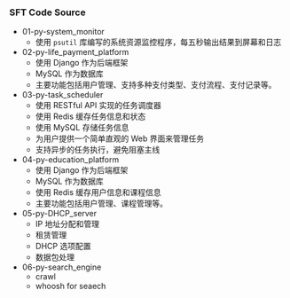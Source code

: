 ### SFT Code Source

- 01-py-system_monitor
  - 使用 `psutil` 库编写的系统资源监控程序，每五秒输出结果到屏幕和日志
- 02-py-life_payment_platform
  - 使用 Django 作为后端框架
  - MySQL 作为数据库
  - 主要功能包括用户管理、支持多种支付类型、支付流程、支付记录等。
- 03-py-task_scheduler
  - 使用 RESTful API 实现的任务调度器
  - 使用 Redis 缓存任务信息和状态
  - 使用 MySQL 存储任务信息
  - 为用户提供一个简单直观的 Web 界面来管理任务
  - 支持异步的任务执行，避免阻塞主线
- 04-py-education_platform
  - 使用 Django 作为后端框架
  - MySQL 作为数据库
  - 使用 Redis 缓存用户信息和课程信息
  - 主要功能包括用户管理、课程管理等。
- 05-py-DHCP_server
  - IP 地址分配和管理
  - 租赁管理
  - DHCP 选项配置
  - 数据包处理
- 06-py-search_engine
  - crawl
  - whoosh for seaech